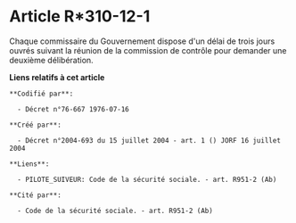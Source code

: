 # Article R*310-12-1

Chaque commissaire du Gouvernement dispose d'un délai de trois jours ouvrés suivant la réunion de la commission de contrôle
pour demander une deuxième délibération.

**Liens relatifs à cet article**

	**Codifié par**:

	  - Décret n°76-667 1976-07-16

	**Créé par**:

	  - Décret n°2004-693 du 15 juillet 2004 - art. 1 () JORF 16 juillet 2004

	**Liens**:

	  - PILOTE_SUIVEUR: Code de la sécurité sociale. - art. R951-2 (Ab)

	**Cité par**:

	  - Code de la sécurité sociale. - art. R951-2 (Ab)
